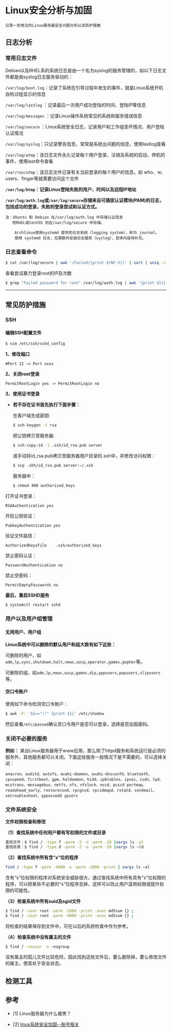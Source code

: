 # Linux安全分析与加固


    记录一些常见的Linux服务器安全问题分析以及防护措施

## 日志分析

### 常用日志文件

Debian以及RHEL系的系统日志是由一个名为syslog的服务管理的，如以下日志文件都是由syslog日志服务驱动的：

`/var/log/boot.log`：记录了系统在引导过程中发生的事件，就是Linux系统开机自检过程显示的信息

`/var/log/lastlog` ：记录最后一次用户成功登陆的时间、登陆IP等信息

`/var/log/messages` ：记录Linux操作系统常见的系统和服务错误信息

`/var/log/secure` ：Linux系统安全日志，记录用户和工作组变坏情况、用户登陆认证情况

`/var/log/syslog`：只记录警告信息，常常是系统出问题的信息，使用lastlog查看

`/var/log/wtmp`：该日志文件永久记录每个用户登录、注销及系统的启动、停机的事件，使用last命令查看

`/var/run/utmp`：该日志文件记录有关当前登录的每个用户的信息。如 who、w、users、finger等就需要访问这个文件

**`/var/log/btmp`：记录Linux登陆失败的用户、时间以及远程IP地址**

**`/var/log/auth.log`或`/var/log/secure`存储来自可插拔认证模块(PAM)的日志，包括成功的登录，失败的登录尝试和认证方式。**

    注：Ubuntu 和 Debian 在/var/log/auth.log 中存储认证信息
       而RHEL或CentOS 则在/var/log/secure 中存储。

        Archlinux使用systemd 提供的日志系统（logging system），称为 journal。
        使用 systemd 日志，无需额外安装日志服务（syslog），具体内容待补充。

### 日志查看命令

```bash
$ cat /var/log/secure | awk '/Failed/{print $(NF-3)}' | sort | uniq -c | awk '{print $2" = "$1;}'
```

查看尝试暴力登录root的IP及次数

```bash
$ grep "Failed password for root" /var/log/auth.log | awk '{print $11}' | sort | uniq -c | sort -nr | more
```

---- 

## 常见防护措施

### SSH

#### 编辑SSH配置文件

```bash
$ vim /etc/ssh/sshd_config
```

**1、修改端口**

`#Port 22 —> Port xxxx`


**2、关闭root登录**

`PermitRootLogin yes -> PermitRootLogin no`

**3、使用证书登录**

- **若不存在证书首先执行下面步骤：**

  在客户端生成密钥:

  ```bash
  $ ssh-keygen -t rsa
  ```

  把公钥拷贝至服务器:

  ```bash
  $ ssh-copy-id -i .ssh/id_rsa.pub server
  ```

  或手动将id_rsa.pub拷贝至服务器用户目录的.ssh中，并修改访问权限：

  ```bash
  $ scp .shh/id_rsa.pub server:~/.ssh
  ```
  服务器中：

  ```bash
  $ chmod 400 authorized_keys
  ```

打开证书登录：

`RSAAuthentication yes`

开启公钥验证：

`PubkeyAuthentication yes`

验证文件路径：

`AuthorizedKeysFile    .ssh/authorized_keys`

禁止密码认证：

`PasswordAuthentication no`

禁止空密码：

`PermitEmptyPasswords no`

**最后，重启SSHD服务**

```bash
$ systemctl restart sshd
```

### 用户以及用户组管理

#### 无用用户、用户组

**Linux系统中可以删除的默认用户和组大致有如下这些：**

可删除的用户，如`adm,lp,sync,shutdown,halt,news,uucp,operator,games,gopher`等。

可删除的组，如`adm,lp,news,uucp,games,dip,pppusers,popusers,slipusers`等。

#### 空口令账户

使用如下命令检测空口令账户：

```bash
$ awk -F: '$2=="!!" {print $1}' /etc/shadow
```

然后查看`/etc/passwd`确认空口令用户是否可以登录，选择是否加固密码。

### 关闭不必要的服务

**例如：** 某台Linux服务器用于www应用，那么除了httpd服务和系统运行是必须的服务外，其他服务都可以关闭。下面这些服务一般情况下是不需要的，可以选择关闭：

`anacron、auditd、autofs、avahi-daemon、avahi-dnsconfd、bluetooth、cpuspeed、firstboot、gpm、haldaemon、hidd、ip6tables、ipsec、isdn、lpd、mcstrans、messagebus、netfs、nfs、nfslock、nscd、pcscd portmap、readahead_early、restorecond、rpcgssd、rpcidmapd、rstatd、sendmail、setroubleshoot、yppasswdd ypserv`


### 文件系统安全

**文件权限检查和修改**

**（1）查找系统中任何用户都有写权限的文件或目录**

```bash
查找文件：$ find / -type f -perm -2 -o -perm -20 |xargs ls -al
查找目录：$ find / -type d -perm -2 -o -perm -20 |xargs ls –ld
```

**（2）查找系统中所有含“s”位的程序**

```bash
find / -type f -perm -4000 -o -perm -2000 -print | xargs ls –al
```

含有“s”位权限的程序对系统安全威胁很大，通过查找系统中所有具有“s”位权限的程序，可以把某些不必要的“s”位程序去掉，这样可以防止用户滥用权限或提升权限的可能性。

**（3）检查系统中所有suid及sgid文件**

```bash
$ find / -user root -perm -2000 -print -exec md5sum {} ;
$ find / -user root -perm -4000 -print -exec md5sum {} ;
```

将检查的结果保存到文件中，可在以后的系统检查中作为参考。

**（4）检查系统中没有属主的文件**

```bash
$ find / -nouser -o –nogroup
```

没有属主的孤儿文件比较危险，因此找到这些文件后，要么删除掉，要么修改文件的属主，使其处于安全状态。


## 检测工具

## 参考
- [1] Linux服务器为什么被黑？

- [2] [linux系统安全加固--账号相关](https://www.cnblogs.com/doublexi/p/9636506.html)
